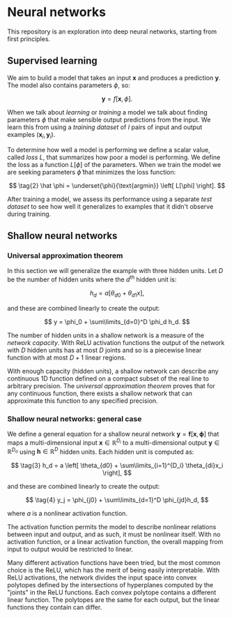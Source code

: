 # Neural networks

This repository is an exploration into deep neural networks, starting from first principles.

## Supervised learning
We aim to build a model that takes an input $\mathbf x$ and produces a prediction $\mathbf y$. The model also contains parameters $\phi$, so:

$$
\tag{1}
\mathbf y = f[\mathbf x, \phi].
$$

When we talk about *learning* or *training* a model we talk about finding parameters $\phi$ that make sensible output predictions from the input. We learn this from using a *training dataset* of $I$ pairs of input and output examples $(\mathbf x_i, \mathbf y_i)$.

To determine how well a model is performing we define a scalar value, called *loss* $L$, that summarizes how poor a model is performing. We define the loss as a function $L[\phi]$ of the parameters. When we train the model we are seeking parameters $\hat \phi$ that minimizes the loss function:

$$
\tag{2}
\hat \phi = \underset{\phi}{\text{argmin}} \left[ L[\phi] \right].
$$

After training a model, we assess its performance using a separate *test dataset* to see how well it generalizes to examples that it didn't observe during training.

## Shallow neural networks
### Universal approximation theorem
In this section we will generalize the example with three hidden units. Let $D$ be the number of hidden units where the $d^\text{th}$ hidden unit is:

$$
h_d = a[\theta_{d0} + \theta_{d1}x],
$$

and these are combined linearly to create the output:

$$
y = \phi_0 + \sum\limits_{d=0}^D \phi_d h_d.
$$

The number of hidden units in a shallow network is a measure of the *network capacity*. With ReLU activation functions the output of the network with $D$ hidden units has at most $D$ joints and so is a piecewise linear function with at most $D+1$ linear regions.

With enough capacity (hidden units), a shallow network can describe any continuous 1D function defined on a compact subset of the real line to arbitrary precision. The *universal approximation theorem* proves that for any continuous function, there exists a shallow network that can approximate this function to any specified precision.

### Shallow neural networks: general case
We define a general equation for a shallow neural network $\mathbf y = \mathbf f[\mathbf x, \mathbf \phi]$ that maps a multi-dimensional input $\mathbf x \in \mathbb R^{D_i}$ to a multi-dimensional output $\mathbf y \in \mathbb R^{D_o}$ using $\mathbf h \in \mathbb R^D$ hidden units. Each hidden unit is computed as:

$$
\tag{3}
h_d = a \left[ \theta_{d0} + \sum\limits_{i=1}^{D_i} \theta_{di}x_i \right],
$$

and these are combined linearly to create the output:

$$
\tag{4}
y_j = \phi_{j0} + \sum\limits_{d=1}^D \phi_{jd}h_d,
$$

where $a$ is a nonlinear activation function.

The activation function permits the model to describe nonlinear relations between input and output, and as such, it must be nonlinear itself. With no activation function, or a linear activation function, the overall mapping from input to output would be restricted to linear.

Many different activation functions have been tried, but the most common choice is the ReLU, which has the merit of being easily interpretable. With ReLU activations, the network divides the input space into convex polytopes defined by the intersections of hyperplanes computed by the "joints" in the ReLU functions. Each convex polytope contains a different linear function. The polytopes are the same for each output, but the linear functions they contain can differ.